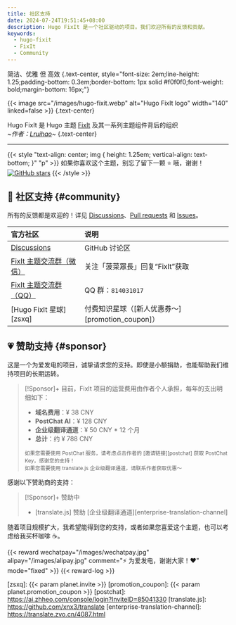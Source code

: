 ```yaml
---
title: 社区支持
date: 2024-07-24T19:51:45+08:00
description: Hugo FixIt 是一个社区驱动的项目。我们欢迎所有的反馈和贡献。
keywords:
  - hugo-fixit
  - FixIt
  - Community
---
```


简洁、优雅 但 高效
{.text-center, style="font-size: 2em;line-height: 1.25;padding-bottom: 0.3em;border-bottom: 1px solid #f0f0f0;font-weight: bold;margin-bottom: 16px;"}

{{< image src="/images/hugo-fixit.webp" alt="Hugo FixIt logo" width="140" linked=false >}}
{.text-center}

Hugo FixIt 是 Hugo 主题 [FixIt][FixIt] 及其一系列主题组件背后的组织\
_~作者：[Lruihao][author]~_
{.text-center}

---

{{< style "text-align: center; img { height: 1.25em; vertical-align: text-bottom; }" "p" >}}
如果你喜欢这个主题，别忘了留下一颗 ⭐️ 哦，谢谢！[![GitHub stars](https://img.shields.io/github/stars/hugo-fixit/FixIt?style=social)](https://github.com/hugo-fixit/FixIt)
{{< /style >}}

## 💬 社区支持 {#community}

所有的反馈都是欢迎的！详见 [Discussions][discussions]、[Pull requests][pulls] 和 [Issues][issues]。

| 官方社区                           | 说明                                             |
| :--------------------------------- | :----------------------------------------------- |
| [Discussions][discussions]         | GitHub 讨论区                                    |
| [FixIt 主题交流群（微信）][wx-mp]  | 关注「菠菜眾長」回复“FixIt”获取                  |
| [FixIt 主题交流群（QQ）][qq-group] | QQ 群：`814031017`                               |
| [Hugo FixIt 星球][zsxq]            | 付费知识星球（[新人优惠券～][promotion_coupon]） |

<!-- ## 💰 有偿支持 {#paid-support} -->

## 💗 赞助支持 {#sponsor}
<!-- markdownlint-disable search-replace -->
这是一个为爱发电的项目，诚挚请求您的支持。即使是小额捐助，也能帮助我们维持项目的长期运转。

> [!Sponsor]+ 目前，FixIt 项目的运营费用由作者个人承担，每年的支出明细如下：
>
> - **域名费用**：¥ 38 CNY
> - **PostChat AI**：¥ 128 CNY
> - **企业级翻译通道**：¥ 50 CNY * 12 个月
> - **总计**：约 ¥ 788 CNY
>
> <small class="text-secondary">如果您需要使用 PostChat 服务，请考虑点击作者的 [邀请链接][postchat] 获取 PostChat Key，感谢您的支持！</small><br>
> <small class="text-secondary">如果您需要使用 translate.js 企业级翻译通道，请联系作者获取优惠～</small>

感谢以下赞助商的支持：

> [!Sponsor]+ 赞助中
>
> - [translate.js] 赞助 [企业级翻译通道][enterprise-translation-channel]

随着项目规模扩大，我希望能得到您的支持，或者如果您喜爱这个主题，也可以考虑给我买杯咖啡 ☕️。

{{< reward wechatpay="/images/wechatpay.jpg" alipay="/images/alipay.jpg" comment="⚡️ 为爱发电，谢谢大家！❤️" mode="fixed" >}}
{{< reward-log >}}

<!-- markdownlint-enable search-replace -->
<!-- link reference definition -->
<!-- markdownlint-disable-file reference-links-images no-inline-html -->
[fixit]: https://github.com/hugo-fixit/FixIt
[author]: https://github.com/Lruihao
[discussions]: https://github.com/orgs/hugo-fixit/discussions
[pulls]: https://github.com/hugo-fixit/FixIt/pulls
[issues]: https://github.com/hugo-fixit/FixIt/issues
[qq-group]: https://qm.qq.com/cgi-bin/qm/qr?k=awbwdTtSQ_-H5QGzeJxdWgv6JMbNehNM&jump_from=webapi
[wx-mp]: https://lruihao.cn/images/qr-wx-mp.webp
[zsxq]: {{< param planet.invite >}}
[promotion_coupon]: {{< param planet.promotion_coupon >}}
[postchat]: https://ai.zhheo.com/console/login?InviteID=85041330
[translate.js]: https://github.com/xnx3/translate
[enterprise-translation-channel]: https://translate.zvo.cn/4087.html
